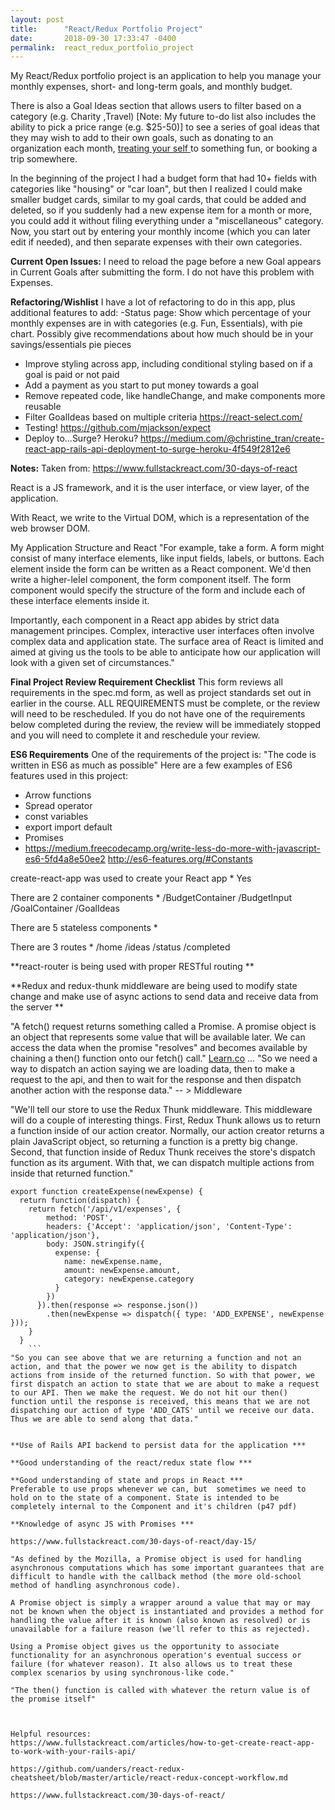```yaml
---
layout: post
title:      "React/Redux Portfolio Project"
date:       2018-09-30 17:33:47 -0400
permalink:  react_redux_portfolio_project
---
```


My React/Redux portfolio project is an application to help you manage your monthly expenses, short- and long-term goals, and monthly budget.

There is also a Goal Ideas section that allows users to filter based on a category (e.g. Charity ,Travel)  [Note: My future to-do list also includes the ability to pick a price range (e.g. $25-50)] to see a series of goal ideas that they may wish to add to their own goals, such as donating to an organization each month, [treating your self ](https://gph.is/2cekLTm)to something fun, or booking a trip somewhere. 

In the beginning of the project I had a budget form that had 10+ fields with categories like "housing" or "car loan", but then I realized I could make smaller budget cards, similar to my goal cards, that could be added and deleted, so if you suddenly had a new expense item for a month or more, you could add it without filing everything under a "miscellaneous" category. Now, you start out by entering your monthly income (which you can later edit if needed), and then separate expenses with their own categories. 

**Current Open Issues:**
I need to reload the page before a new Goal appears in Current Goals after submitting the form. I do not have this problem with Expenses.

**Refactoring/Wishlist**
I have a lot of refactoring to do in this app, plus additional features to add:
-Status page: Show which percentage of your monthly expenses are in with categories  (e.g. Fun, Essentials), with pie chart. Possibly give recommendations about how much should be in your savings/essentials pie pieces
- Improve styling across app, including conditional styling based on if a goal is paid or not paid
- Add a payment as you start to put money towards a goal
- Remove repeated code, like handleChange, and make components more reusable
- Filter GoalIdeas based on multiple criteria https://react-select.com/
- Testing! https://github.com/mjackson/expect
- Deploy to...Surge? Heroku? https://medium.com/@christine_tran/create-react-app-rails-api-deployment-to-surge-heroku-4f549f2812e6


**Notes:**
Taken from: https://www.fullstackreact.com/30-days-of-react

React is a JS framework, and it is the user interface, or view layer, of the application.

With React, we write to the Virtual DOM, which is a representation of the web browser DOM. 

My Application Structure and React
"For example, take a form.  A form might consist of many interface elements, like input fields, labels, or buttons. Each element inside the form can be written as a React component. We'd then write a higher-leİel component, the form component itself. The form component would specify the structure of the form and include each of these interface elements inside it.

Importantly, each component in a React app abides by strict data management principes. Complex, interactive user interfaces often involve complex data and application state. The surface area of React is limited and aimed at giving us the tools to be able to anticipate how our application will look with a given set of circumstances."


**Final Project Review Requirement Checklist**
This form reviews all requirements in the spec.md form, as well as project standards set out in earlier in the course. ALL REQUIREMENTS must be complete, or the  review will need to be rescheduled. If you do not have one of the requirements below completed during the review, the review will be immediately stopped and you will need to complete it and reschedule your review.

**ES6 Requirements**
One of the requirements of the project is: "The code is written in ES6 as much as possible"
Here are a few examples of ES6 features used in this project:
* Arrow functions
* Spread operator
* const variables
* export import default
* Promises
* https://medium.freecodecamp.org/write-less-do-more-with-javascript-es6-5fd4a8e50ee2
http://es6-features.org/#Constants


create-react-app was used to create your React app *
Yes

There are 2 container components *
/BudgetContainer
/BudgetInput
/GoalContainer
/GoalIdeas

There are 5 stateless components *

There are 3 routes *
/home
/ideas
/status
/completed

**react-router is being used with proper RESTful routing **

**Redux and redux-thunk middleware are being used to modify state change and make use of async actions to send data and receive data from the server **

"A fetch() request returns something called a Promise. A promise object is an object that represents some value that will be available later. We can access the data when the promise "resolves" and becomes available by chaining a then() function onto our fetch() call." [Learn.co](https://learn.co/tracks/full-stack-web-development-v5/redux/redux-and-apis/redux-thunk-readme)
...
"So we need a way to dispatch an action saying we are loading data, then to make a request to the api, and then to wait for the response and then dispatch another action with the response data." -- > Middleware

"We'll tell our store to use the Redux Thunk middleware. This middleware will do a couple of interesting things. First, Redux Thunk allows us to return a function inside of our action creator. Normally, our action creator returns a plain JavaScript object, so returning a function is a pretty big change. Second, that function inside of Redux Thunk receives the store's dispatch function as its argument. With that, we can dispatch multiple actions from inside that returned function."

```
export function createExpense(newExpense) {
  return function(dispatch) {
    return fetch('/api/v1/expenses', {
        method: 'POST',
        headers: {'Accept': 'application/json', 'Content-Type': 'application/json'},
        body: JSON.stringify({
          expense: {
            name: newExpense.name,
            amount: newExpense.amount,
            category: newExpense.category
          }
        })
      }).then(response => response.json())
        .then(newExpense => dispatch({ type: 'ADD_EXPENSE', newExpense }));
    }
  }
	```
"So you can see above that we are returning a function and not an action, and that the power we now get is the ability to dispatch actions from inside of the returned function. So with that power, we first dispatch an action to state that we are about to make a request to our API. Then we make the request. We do not hit our then() function until the response is received, this means that we are not dispatching our action of type 'ADD_CATS' until we receive our data. Thus we are able to send along that data."


**Use of Rails API backend to persist data for the application ***

**Good understanding of the react/redux state flow ***

**Good understanding of state and props in React ***
Preferable to use props whenever we can, but  sometimes we need to hold on to the state of a component. State is intended to be completely internal to the Component and it's children (p47 pdf)

**Knowledge of async JS with Promises ***

https://www.fullstackreact.com/30-days-of-react/day-15/

"As defined by the Mozilla, a Promise object is used for handling asynchronous computations which has some important guarantees that are difficult to handle with the callback method (the more old-school method of handling asynchronous code).

A Promise object is simply a wrapper around a value that may or may not be known when the object is instantiated and provides a method for handling the value after it is known (also known as resolved) or is unavailable for a failure reason (we'll refer to this as rejected).

Using a Promise object gives us the opportunity to associate functionality for an asynchronous operation's eventual success or failure (for whatever reason). It also allows us to treat these complex scenarios by using synchronous-like code."

"The then() function is called with whatever the return value is of the promise itself"



Helpful resources:
https://www.fullstackreact.com/articles/how-to-get-create-react-app-to-work-with-your-rails-api/

https://github.com/uanders/react-redux-cheatsheet/blob/master/article/react-redux-concept-workflow.md

https://www.fullstackreact.com/30-days-of-react/





